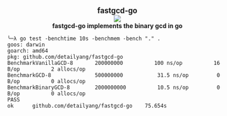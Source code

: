 <p align="center">
  <b>
    <span style="font-size:larger;">fastgcd-go</span>
  </b>
  <br />
   <a href="https://travis-ci.org/detailyang/fastgcd-go"><img src="https://travis-ci.org/detailyang/fastgcd-go.svg?branch=master" /></a>
   <br />
   <b>fastgcd-go implements the binary gcd in go</b>
</p>


````golang
╰─λ go test -benchtime 10s -benchmem -bench "." .
goos: darwin
goarch: amd64
pkg: github.com/detailyang/fastgcd-go
BenchmarkVanillaGCD-8   	200000000	       100 ns/op	      16 B/op	       2 allocs/op
BenchmarkGCD-8          	500000000	        31.5 ns/op	       0 B/op	       0 allocs/op
BenchmarkBinaryGCD-8    	2000000000	        10.5 ns/op	       0 B/op	       0 allocs/op
PASS
ok  	github.com/detailyang/fastgcd-go	75.654s
````
